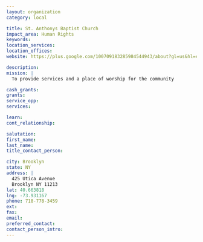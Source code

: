 ```yaml
---
layout: organization
category: local

title: St. Anthonys Baptist Church
impact_area: Human Rights
keywords: 
location_services: 
location_offices: 
website: https://plus.google.com/100709183285984544943/about?gl=us&hl=en

description: 
mission: |
  To provide services and a place of worship for the community

cash_grants: 
grants: 
service_opp: 
services: 

learn: 
cont_relationship: 

salutation: 
first_name: 
last_name: 
title_contact_person: 

city: Brooklyn
state: NY
address: |
  425 Utica Avenue     
  Brooklyn NY 11213
lat: 40.663818
lng: -73.931167
phone: 718-778-3459
ext: 
fax: 
email: 
preferred_contact: 
contact_person_intro: 
---
```


